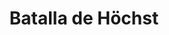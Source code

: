﻿---
title: "Batalla de Höchst"
permalink: periodes_780.html
layout: periode
dataInici: 1622-06-20
sidebar: periodes
pares:
  - id: 438
    title: "Guerra de los Treinta Años"
    dataInici: "(1618)"
    dataFi: "(1648)"

fills:
jocsPrincipals:
jocsEscenaris:
jocsEpoca:
  - title: "Saints in Armor"
    bggId: 101682
    escenari: "Höchst"
    dataInici: 
    dataFi: 

jocsEpocaEscenaris:
---
